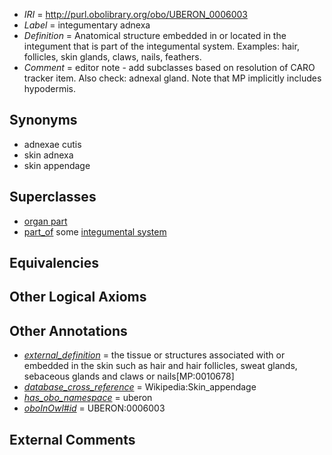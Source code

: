 * *IRI* = http://purl.obolibrary.org/obo/UBERON_0006003
 * *Label* = integumentary adnexa
 * *Definition* = Anatomical structure embedded in or located in the integument that is part of the integumental system. Examples: hair, follicles, skin glands, claws, nails, feathers.
 * *Comment* = editor note - add subclasses based on resolution of CARO tracker item. Also check: adnexal gland. Note that MP implicitly includes hypodermis.

## Synonyms

 * adnexae cutis
 * skin adnexa
 * skin appendage

## Superclasses

 * [organ part](../../UBERON/64/UBERON_0000064.md)
 * [part_of](../../BFO/50/BFO_0000050.md) some [integumental system](../../UBERON/16/UBERON_0002416.md)

## Equivalencies


## Other Logical Axioms


## Other Annotations

 * *[external_definition](../../UBPROP/01/UBPROP_0000001.md)* = the tissue or structures associated with or embedded in the skin such as hair and hair follicles, sweat glands, sebaceous glands and claws or nails[MP:0010678]
 * *[database_cross_reference](../../ef/oboInOwl#hasDbXref.md)* = Wikipedia:Skin_appendage
 * *[has_obo_namespace](../../ce/oboInOwl#hasOBONamespace.md)* = uberon
 * *[oboInOwl#id](../../id/oboInOwl#id.md)* = UBERON:0006003

## External Comments

